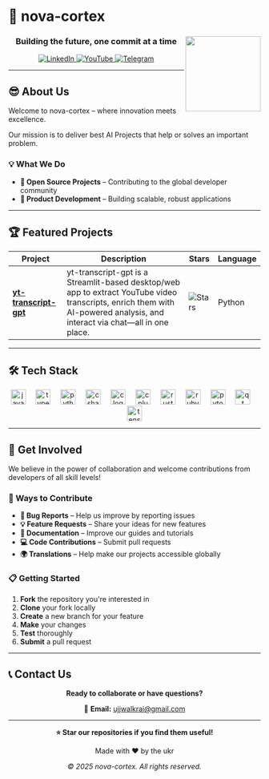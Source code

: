 # 🚀 nova-cortex

<div align="center">

<img align="right" height="150" src="https://i.pinimg.com/originals/1e/53/69/1e53695f3e291ef561476285aac51784.gif"  />

### Building the future, one commit at a time

<div align="center">
  <a href="https://www.linkedin.com/in/ujjwal-kumar-rai/" target="_blank">
    <img src="https://img.shields.io/badge/LinkedIn-0077B5?style=for-the-badge&logo=linkedin&logoColor=white" alt="LinkedIn" />
  </a>
  <a href="https://www.youtube.com/@" target="_blank">
    <img src="https://img.shields.io/badge/YouTube-FF0000?style=for-the-badge&logo=youtube&logoColor=white" alt="YouTube" />
  </a>
  <a href="https://www.youtube.com/@UjjwalNova" target="_blank">
    <img src="https://img.shields.io/badge/Telegram-2CA5E0?style=for-the-badge&logo=telegram&logoColor=white" alt="Telegram" />
  </a>
</div>

</div>

---

## 😎 About Us

Welcome to nova-cortex – where innovation meets excellence.

Our mission is to deliver best AI Projects that help or solves an important problem.

### 💡 What We Do

- **🔧 Open Source Projects** – Contributing to the global developer community
- **🚀 Product Development** – Building scalable, robust applications

---

## 🏆 Featured Projects

<div align="center">

| Project | Description | Stars | Language |
|---------|-------------|-------|----------|
| [**yt-transcript-gpt**](https://github.com/nova-cortex/yt-transcript-gpt) | yt-transcript-gpt is a Streamlit-based desktop/web app to extract YouTube video transcripts, enrich them with AI-powered analysis, and interact via chat—all in one place. | ![Stars](https://img.shields.io/github/stars/nova-cortex/yt-transcript-gpt?style=flat-square) | Python |

</div>

---

## 🛠️ Tech Stack

<div align="center">
  <img src="https://cdn.jsdelivr.net/gh/devicons/devicon/icons/javascript/javascript-original.svg" height="30" alt="javascript logo"  />
  <img width="12" />
  <img src="https://cdn.jsdelivr.net/gh/devicons/devicon/icons/typescript/typescript-original.svg" height="30" alt="typescript logo"  />
  <img width="12" />
  <img src="https://cdn.jsdelivr.net/gh/devicons/devicon/icons/python/python-original.svg" height="30" alt="python logo"  />
  <img width="12" />
  <img src="https://cdn.jsdelivr.net/gh/devicons/devicon/icons/csharp/csharp-original.svg" height="30" alt="csharp logo"  />
  <img width="12" />
  <img src="https://cdn.jsdelivr.net/gh/devicons/devicon/icons/c/c-original.svg" height="30" alt="c logo"  />
  <img width="12" />
  <img src="https://cdn.jsdelivr.net/gh/devicons/devicon/icons/cplusplus/cplusplus-original.svg" height="30" alt="cplusplus logo"  />
  <img width="12" />
  <img src="https://skillicons.dev/icons?i=rust" height="30" alt="rust logo"  />
  <img width="12" />
  <img src="https://skillicons.dev/icons?i=ruby" height="30" alt="ruby logo"  />
  <img width="12" />
  <img src="https://cdn.simpleicons.org/pytorch/EE4C2C" height="30" alt="pytorch logo"  />
  <img width="12" />
  <img src="https://cdn.simpleicons.org/qt/41CD52" height="30" alt="qt logo"  />
  <img width="12" />
  <img src="https://cdn.simpleicons.org/tensorflow/FF6F00" height="30" alt="tensorflow logo"  />
</div>

---

## 🤝 Get Involved

We believe in the power of collaboration and welcome contributions from developers of all skill levels!

### 🎯 Ways to Contribute

- **🐛 Bug Reports** – Help us improve by reporting issues
- **💡 Feature Requests** – Share your ideas for new features
- **📝 Documentation** – Improve our guides and tutorials
- **💻 Code Contributions** – Submit pull requests
- **🌍 Translations** – Help make our projects accessible globally

### 📋 Getting Started

1. **Fork** the repository you're interested in
2. **Clone** your fork locally
3. **Create** a new branch for your feature
4. **Make** your changes
5. **Test** thoroughly
6. **Submit** a pull request

---

## 📞 Contact Us

<div align="center">

**Ready to collaborate or have questions?**

📧 **Email:** ujjwalkrai@gmail.com

</div>

---

<div align="center">

**⭐ Star our repositories if you find them useful!**

Made with ❤️ by the ukr

*© 2025 nova-cortex. All rights reserved.*

</div>

